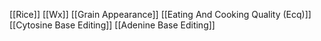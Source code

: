 [[Rice]]
[[Wx]]
[[Grain Appearance]]
[[Eating And Cooking Quality (Ecq)]]
[[Cytosine Base Editing]]
[[Adenine Base Editing]]

